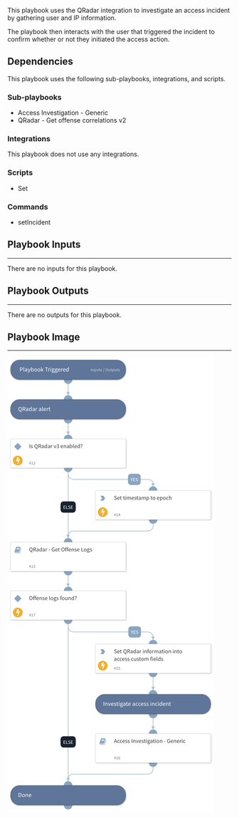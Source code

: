 This playbook uses the QRadar integration to investigate an access incident by gathering user and IP information.

The playbook then interacts with the user that triggered the incident to confirm whether or not they initiated the access action.

## Dependencies
This playbook uses the following sub-playbooks, integrations, and scripts.

### Sub-playbooks
* Access Investigation - Generic
* QRadar - Get offense correlations v2

### Integrations
This playbook does not use any integrations.

### Scripts
* Set

### Commands
* setIncident

## Playbook Inputs
---
There are no inputs for this playbook.

## Playbook Outputs
---
There are no outputs for this playbook.

## Playbook Image
---
![Access Investigation - QRadar](https://raw.githubusercontent.com/demisto/content/33e98bf473f174ef010069b34f16aaac0ab55504/Packs/QRadar/doc_files/Access_Investigation_-_QRadar.png)